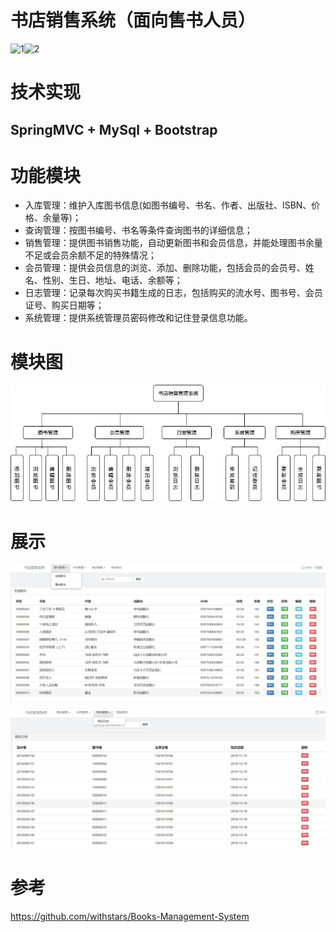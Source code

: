 # 书店销售系统（面向售书人员）

![1](https://img.shields.io/badge/build-passion-green.svg)![2](https://img.shields.io/badge/chat-on%20gitter-red.svg)

# 技术实现

## SpringMVC + MySql + Bootstrap

# 功能模块

   - 入库管理：维护入库图书信息(如图书编号、书名、作者、出版社、ISBN、价格、余量等)；
   - 查询管理：按图书编号、书名等条件查询图书的详细信息；
   - 销售管理：提供图书销售功能，自动更新图书和会员信息，并能处理图书余量不足或会员余额不足的特殊情况；
   - 会员管理：提供会员信息的浏览、添加、删除功能，包括会员的会员号、姓名、性别、生日、地址、电话、余额等；
   - 日志管理：记录每次购买书籍生成的日志，包括购买的流水号、图书号、会员证号、购买日期等；
   - 系统管理：提供系统管理员密码修改和记住登录信息功能。 
   
# 模块图
 ![model](https://github.com/Traveler-WM/BookMS/blob/master/img/model.jpg)
 
# 展示
 ![main](https://github.com/Traveler-WM/BookMS/blob/master/img/main.png)
 
 ![log](https://github.com/Traveler-WM/BookMS/blob/master/img/log.jpg)
 
# 参考
 https://github.com/withstars/Books-Management-System

